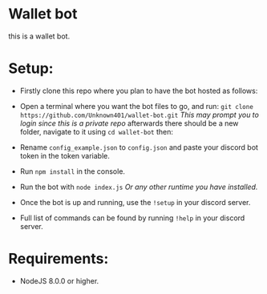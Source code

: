 # Wallet bot

this is a wallet bot.

# Setup:
- Firstly clone this repo where you plan to have the bot hosted as follows:
- Open a terminal where you want the bot files to go, 
and run: `git clone https://github.com/Unknown401/wallet-bot.git`
    *This may prompt you to login since this is a private repo*
afterwards there should be a new folder, navigate to it using `cd wallet-bot` then: 

- Rename `config_example.json` to `config.json` and paste your discord bot token in the token variable.
- Run `npm install` in the console.
- Run the bot with `node index.js` *Or any other runtime you have installed.*
* Once the bot is up and running, use the `!setup` in your discord server.
- Full list of commands can be found by running `!help` in your discord server.
# Requirements:
- NodeJS 8.0.0 or higher.
